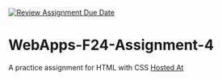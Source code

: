 [![Review Assignment Due Date](https://classroom.github.com/assets/deadline-readme-button-22041afd0340ce965d47ae6ef1cefeee28c7c493a6346c4f15d667ab976d596c.svg)](https://classroom.github.com/a/YNXypkor)
# WebApps-F24-Assignment-4
A practice assignment for HTML with CSS
<a href="https://github.com/44-563-WebApps-F24/44563-webapps-f24-assignment4-MukundSaiRathod.git./greekplay.html"> Hosted At </a>
